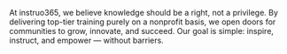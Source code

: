At instruo365, we believe knowledge should be a right, not a privilege. By delivering top-tier training purely on a nonprofit basis, we open doors for communities to grow, innovate, and succeed. Our goal is simple: inspire, instruct, and empower — without barriers.

